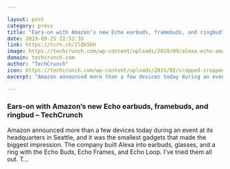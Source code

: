 ```yaml
---

layout: post
category: press
title: "Ears-on with Amazon’s new Echo earbuds, framebuds, and ringbud"
date: 2019-09-25 22:53:35
link: https://tcrn.ch/2lQk5hh
image: https://techcrunch.com/wp-content/uploads/2019/09/alexa-echo-amazon-9250076-2.jpg?w=600
domain: techcrunch.com
author: "TechCrunch"
icon: https://techcrunch.com/wp-content/uploads/2015/02/cropped-cropped-favicon-gradient.png?w=180
excerpt: "Amazon announced more than a few devices today during an event at its headquarters in Seattle, and it was the smallest gadgets that made the biggest impression. The company built Alexa into earbuds, glasses, and a ring with the Echo Buds, Echo Frames, and Echo Loop. I’ve tried them all out. T…"

---
```


### Ears-on with Amazon’s new Echo earbuds, framebuds, and ringbud – TechCrunch

Amazon announced more than a few devices today during an event at its headquarters in Seattle, and it was the smallest gadgets that made the biggest impression. The company built Alexa into earbuds, glasses, and a ring with the Echo Buds, Echo Frames, and Echo Loop. I’ve tried them all out. T…